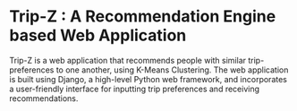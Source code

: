 # Trip-Z : A Recommendation Engine based Web Application
Trip-Z is a web application that recommends people with similar trip-preferences to one another, using K-Means Clustering. The web application is built using Django, a high-level Python web framework, and incorporates a user-friendly interface for inputting trip preferences and receiving recommendations.
